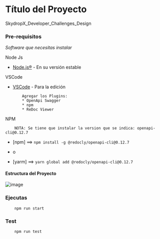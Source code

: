 # Título del Proyecto

SkydropX_Developer_Challenges_Design


### Pre-requisitos 

_Software que necesitas instalar_

Node Js
* [Node.js®](https://nodejs.org/es/download/) - En su versión estable

VSCode
* [VSCode](https://code.visualstudio.com/download) - Para la edición
    ```
        Agregar los Plugins:
        * OpenApi Swagger
        * npm
        * ReDoc Viewer
    ```

NPM
```
    NOTA: Se tiene que instalar la version que se indica: openapi-cli@0.12.7
```
* [npm] ==>  ```npm install -g @redocly/openapi-cli@0.12.7 ```

* o

* [yarm] ==> ```yarn global add @redocly/openapi-cli@0.12.7 ```

#### Estructura del Proyecto

![image](https://user-images.githubusercontent.com/58491049/155582293-c6bd943f-24fb-40b2-9c13-8c5f2ffdc03e.png)

### Ejecutas 
```
    npm run start
```

### Test 
```
    npm run test
```



